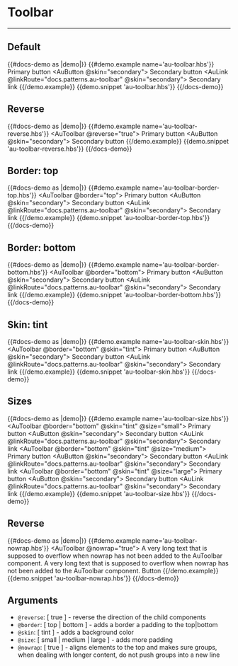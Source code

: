 # Toolbar

---

## Default

{{#docs-demo as |demo|}}
  {{#demo.example name='au-toolbar.hbs'}}
    <AuToolbar>
      <AuToolbarGroup>
        <AuButtonGroup>
          <AuButton>
            Primary button
          </AuButton>
          <AuButton @skin="secondary">
            Secondary button
          </AuButton>
        </AuButtonGroup>
      </AuToolbarGroup>
      <AuToolbarGroup>
        <AuLink @linkRoute="docs.patterns.au-toolbar" @skin="secondary">
          Secondary link
        </AuLink>
      </AuToolbarGroup>
    </AuToolbar>
  {{/demo.example}}
  {{demo.snippet 'au-toolbar.hbs'}}
{{/docs-demo}}

## Reverse

{{#docs-demo as |demo|}}
  {{#demo.example name='au-toolbar-reverse.hbs'}}
    <AuToolbar @reverse="true">
      <AuToolbarGroup>
        <AuButtonGroup>
          <AuButton>
            Primary button
          </AuButton>
          <AuButton @skin="secondary">
            Secondary button
          </AuButton>
        </AuButtonGroup>
      </AuToolbarGroup>
    </AuToolbar>
  {{/demo.example}}
  {{demo.snippet 'au-toolbar-reverse.hbs'}}
{{/docs-demo}}

## Border: top

{{#docs-demo as |demo|}}
  {{#demo.example name='au-toolbar-border-top.hbs'}}
    <AuToolbar @border="top">
      <AuToolbarGroup>
        <AuButtonGroup>
          <AuButton>
            Primary button
          </AuButton>
          <AuButton @skin="secondary">
            Secondary button
          </AuButton>
        </AuButtonGroup>
      </AuToolbarGroup>
      <AuToolbarGroup>
        <AuLink @linkRoute="docs.patterns.au-toolbar" @skin="secondary">
          Secondary link
        </AuLink>
      </AuToolbarGroup>
    </AuToolbar>
  {{/demo.example}}
  {{demo.snippet 'au-toolbar-border-top.hbs'}}
{{/docs-demo}}

## Border: bottom

{{#docs-demo as |demo|}}
  {{#demo.example name='au-toolbar-border-bottom.hbs'}}
    <AuToolbar @border="bottom">
      <AuToolbarGroup>
        <AuButtonGroup>
        <AuButton>
          Primary button
        </AuButton>
        <AuButton @skin="secondary">
          Secondary button
        </AuButton>
        </AuButtonGroup>
      </AuToolbarGroup>
      <AuToolbarGroup>
        <AuLink @linkRoute="docs.patterns.au-toolbar" @skin="secondary">
          Secondary link
        </AuLink>
      </AuToolbarGroup>
    </AuToolbar>
  {{/demo.example}}
  {{demo.snippet 'au-toolbar-border-bottom.hbs'}}
{{/docs-demo}}

## Skin: tint

{{#docs-demo as |demo|}}
  {{#demo.example name='au-toolbar-skin.hbs'}}
    <AuToolbar @border="bottom" @skin="tint">
      <AuToolbarGroup>
        <AuButtonGroup>
          <AuButton>
            Primary button
          </AuButton>
          <AuButton @skin="secondary">
            Secondary button
          </AuButton>
        </AuButtonGroup>
      </AuToolbarGroup>
      <AuToolbarGroup>
        <AuLink @linkRoute="docs.patterns.au-toolbar" @skin="secondary">
          Secondary link
        </AuLink>
      </AuToolbarGroup>
    </AuToolbar>
  {{/demo.example}}
  {{demo.snippet 'au-toolbar-skin.hbs'}}
{{/docs-demo}}

## Sizes

{{#docs-demo as |demo|}}
  {{#demo.example name='au-toolbar-size.hbs'}}
    <AuToolbar @border="bottom" @skin="tint" @size="small">
      <AuToolbarGroup>
        <AuButtonGroup>
          <AuButton>
            Primary button
          </AuButton>
          <AuButton @skin="secondary">
            Secondary button
          </AuButton>
        </AuButtonGroup>
      </AuToolbarGroup>
      <AuToolbarGroup>
        <AuLink @linkRoute="docs.patterns.au-toolbar" @skin="secondary">
          Secondary link
        </AuLink>
      </AuToolbarGroup>
    </AuToolbar>
    <AuToolbar @border="bottom" @skin="tint" @size="medium">
      <AuToolbarGroup>
        <AuButtonGroup>
          <AuButton>
            Primary button
          </AuButton>
          <AuButton @skin="secondary">
            Secondary button
          </AuButton>
        </AuButtonGroup>
      </AuToolbarGroup>
      <AuToolbarGroup>
        <AuLink @linkRoute="docs.patterns.au-toolbar" @skin="secondary">
          Secondary link
        </AuLink>
      </AuToolbarGroup>
    </AuToolbar>
    <AuToolbar @border="bottom" @skin="tint" @size="large">
      <AuToolbarGroup>
        <AuButtonGroup>
          <AuButton>
            Primary button
          </AuButton>
          <AuButton @skin="secondary">
            Secondary button
          </AuButton>
        </AuButtonGroup>
      </AuToolbarGroup>
      <AuToolbarGroup>
        <AuLink @linkRoute="docs.patterns.au-toolbar" @skin="secondary">
          Secondary link
        </AuLink>
      </AuToolbarGroup>
    </AuToolbar>
  {{/demo.example}}
  {{demo.snippet 'au-toolbar-size.hbs'}}
{{/docs-demo}}

## Reverse

{{#docs-demo as |demo|}}
  {{#demo.example name='au-toolbar-nowrap.hbs'}}
    <AuToolbar @nowrap="true">
      <AuToolbarGroup>
        A very long text that is supposed to overflow when nowrap has not been added to the AuToolbar component. A very long text that is supposed to overflow when nowrap has not been added to the AuToolbar component.
      </AuToolbarGroup>
      <AuToolbarGroup>
        <AuButton>
          Button
        </AuButton>
      </AuToolbarGroup>
    </AuToolbar>
  {{/demo.example}}
  {{demo.snippet 'au-toolbar-nowrap.hbs'}}
{{/docs-demo}}

## Arguments
- `@reverse`: [ true ] - reverse the direction of the child components
- `@border`: [ top | bottom ] - adds a border a padding to the top|bottom
- `@skin`: [ tint ] - adds a background color
- `@size`: [ small | medium | large ] - adds more padding
- `@nowrap`: [ true ] - aligns elements to the top and makes sure groups, when dealing with longer content, do not push groups into a new line
